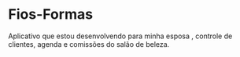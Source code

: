 # Fios-Formas
Aplicativo que estou desenvolvendo para minha esposa , controle de clientes, agenda e comissões do salão de beleza.
